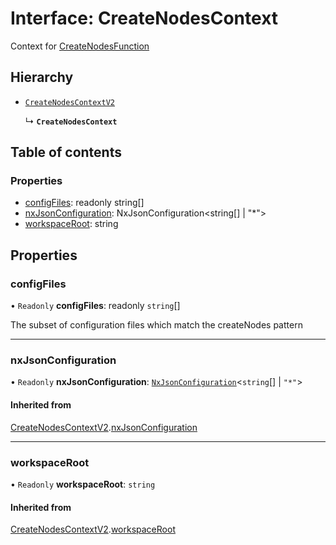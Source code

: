 # Interface: CreateNodesContext

Context for [CreateNodesFunction](../../devkit/documents/CreateNodesFunction)

## Hierarchy

- [`CreateNodesContextV2`](../../devkit/documents/CreateNodesContextV2)

  ↳ **`CreateNodesContext`**

## Table of contents

### Properties

- [configFiles](../../devkit/documents/CreateNodesContext#configfiles): readonly string[]
- [nxJsonConfiguration](../../devkit/documents/CreateNodesContext#nxjsonconfiguration): NxJsonConfiguration<string[] | "\*">
- [workspaceRoot](../../devkit/documents/CreateNodesContext#workspaceroot): string

## Properties

### configFiles

• `Readonly` **configFiles**: readonly `string`[]

The subset of configuration files which match the createNodes pattern

---

### nxJsonConfiguration

• `Readonly` **nxJsonConfiguration**: [`NxJsonConfiguration`](../../devkit/documents/NxJsonConfiguration)\<`string`[] \| `"*"`\>

#### Inherited from

[CreateNodesContextV2](../../devkit/documents/CreateNodesContextV2).[nxJsonConfiguration](../../devkit/documents/CreateNodesContextV2#nxjsonconfiguration)

---

### workspaceRoot

• `Readonly` **workspaceRoot**: `string`

#### Inherited from

[CreateNodesContextV2](../../devkit/documents/CreateNodesContextV2).[workspaceRoot](../../devkit/documents/CreateNodesContextV2#workspaceroot)
